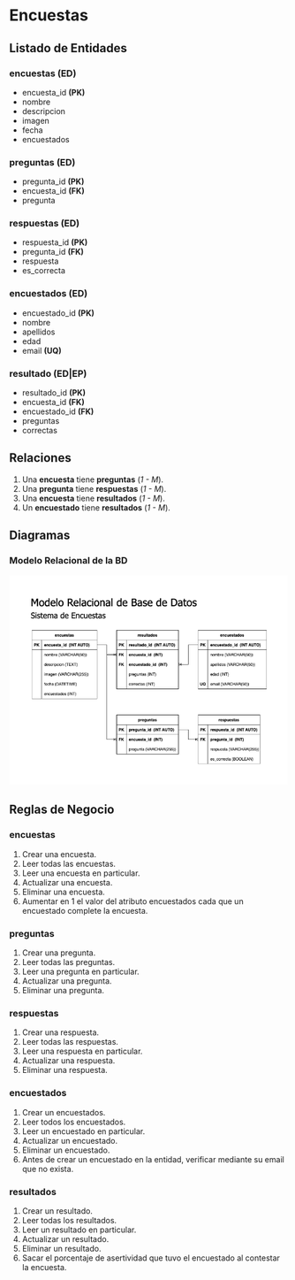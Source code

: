 # Encuestas

## Listado de Entidades

### encuestas **(ED)**

- encuesta_id **(PK)**
- nombre
- descripcion
- imagen
- fecha
- encuestados

### preguntas **(ED)**

- pregunta_id **(PK)**
- encuesta_id **(FK)**
- pregunta

### respuestas **(ED)**

- respuesta_id **(PK)**
- pregunta_id **(FK)**
- respuesta
- es_correcta

### encuestados **(ED)**

- encuestado_id **(PK)**
- nombre
- apellidos
- edad
- email **(UQ)**

### resultado **(ED|EP)**

- resultado_id **(PK)**
- encuesta_id **(FK)**
- encuestado_id **(FK)**
- preguntas
- correctas

## Relaciones

1. Una **encuesta** tiene **preguntas** (_1 - M_).
1. Una **pregunta** tiene **respuestas** (_1 - M_).
1. Una **encuesta** tiene **resultados** (_1 - M_).
1. Un **encuestado** tiene **resultados** (_1 - M_).

## Diagramas

### Modelo Relacional de la BD

![Modelo Relacional](Encuestas_ModeloRelacionalBD.png)

## Reglas de Negocio

### encuestas

1. Crear una encuesta.
1. Leer todas las encuestas.
1. Leer una encuesta en particular.
1. Actualizar una encuesta.
1. Eliminar una encuesta.
1. Aumentar en 1 el valor del atributo encuestados cada que un encuestado complete la encuesta.

### preguntas

1. Crear una pregunta.
1. Leer todas las preguntas.
1. Leer una pregunta en particular.
1. Actualizar una pregunta.
1. Eliminar una pregunta.

### respuestas

1. Crear una respuesta.
1. Leer todas las respuestas.
1. Leer una respuesta en particular.
1. Actualizar una respuesta.
1. Eliminar una respuesta.

### encuestados

1. Crear un encuestados.
1. Leer todos los encuestados.
1. Leer un encuestado en particular.
1. Actualizar un encuestado.
1. Eliminar un encuestado.
1. Antes de crear un encuestado en la entidad, verificar mediante su email que no exista.

### resultados

1. Crear un resultado.
1. Leer todas los resultados.
1. Leer un resultado en particular.
1. Actualizar un resultado.
1. Eliminar un resultado.
1. Sacar el porcentaje de asertividad que tuvo el encuestado al contestar la encuesta.
